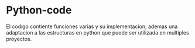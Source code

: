 # Python-code

El codigo contiente funciones varias y su implementacion, ademas una adaptacion a las estructuras en python que puede ser utilizada en multiples proyectos.
